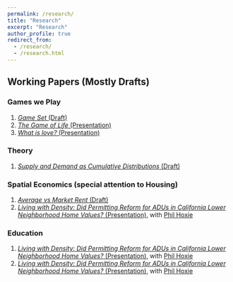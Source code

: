 ```yaml
---
permalink: /research/
title: "Research"
excerpt: "Research"
author_profile: true
redirect_from: 
  - /research/
  - /research.html
---
```


## Working Papers (Mostly Drafts)

### Games we Play
1. [*Game Set* (Draft)](https://drive.google.com/file/d/1Vzt3MYGA2RM2uOT7aeOd5GlATmd-M0MB/view?usp=drive_link)
1. [*The Game of Life* (Presentation)](https://drive.google.com/file/d/1hn3N31m9AwemovHd1ZJCThuao_bnXRER/view?usp=drive_link)
1. [*What is love?* (Presentation)](https://drive.google.com/file/d/1JPCGXjofwpOLLnHLiFExWBTjTUoQeK3c/view?usp=drive_link)

### Theory
1. [*Supply and Demand as Cumulative Distributions* (Draft)](https://drive.google.com/file/d/1GcwOaIUqAN_LZHdMXriLZ8DEDN_ap9ET/view?usp=drive_link)

### Spatial Economics (special attention to Housing)
1. [*Average vs Market Rent* (Draft)](https://drive.google.com/file/d/15e_ff-i9BHTg-FiwDDvTAnRjtLxu-XNv/view?usp=drive_link)
1. [*Living with Density: Did Permitting Reform for ADUs in California Lower Neighborhood Home Values?* (Presentation)](https://drive.google.com/file/d/1OrNDyBx1Qah5bL-ZKZQXaCjYTseWCUj9/view?usp=drive_link), with [Phil Hoxie](https://www.philiphoxie.com/)


### Education
1. [*Living with Density: Did Permitting Reform for ADUs in California Lower Neighborhood Home Values?* (Presentation)](https://drive.google.com/file/d/1OrNDyBx1Qah5bL-ZKZQXaCjYTseWCUj9/view?usp=drive_link), with [Phil Hoxie](https://www.philiphoxie.com/)
1. [*Living with Density: Did Permitting Reform for ADUs in California Lower Neighborhood Home Values?* (Presentation)](https://drive.google.com/file/d/1OrNDyBx1Qah5bL-ZKZQXaCjYTseWCUj9/view?usp=drive_link), with [Phil Hoxie](https://www.philiphoxie.com/)
